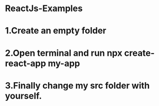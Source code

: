 # ReactJs-Examples
# 1.Create an empty folder
# 2.Open terminal and run npx create-react-app my-app
# 3.Finally change my src folder with yourself.
